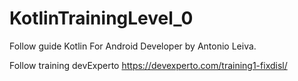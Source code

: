 # KotlinTrainingLevel_0

Follow guide Kotlin For Android Developer by Antonio Leiva.

Follow training devExperto
https://devexperto.com/training1-fixdisl/
